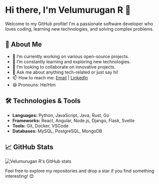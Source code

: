 # Hi there, I'm Velumurugan R 👋

Welcome to my GitHub profile! I'm a passionate software developer who loves coding, learning new technologies, and solving complex problems.

## 🚀 About Me

- 🔭 I’m currently working on various open-source projects.
- 🌱 I’m constantly learning and exploring new technologies.
- 👯 I’m looking to collaborate on innovative projects.
- 💬 Ask me about anything tech-related or just say hi!
- 📫 How to reach me: [Email](mailto:velumuruganr.dev@gmail.com) | [LinkedIn](https://www.linkedin.com/in/velumuruganr/)
- 😄 Pronouns: He/Him

## 🛠️ Technologies & Tools

- **Languages:** Python, JavaScript, Java, Rust, Go
- **Frameworks:** React, Angular, Node.js, Django, Flask, Svelte
- **Tools:** Git, Docker, VSCode
- **Databases:** MySQL, PostgreSQL, MongoDB

## 📈 GitHub Stats

![Velumurugan R's GitHub stats](https://github-readme-stats.vercel.app/api?username=velumuruganr&show_icons=true&theme=radical)

Feel free to explore my repositories and drop a star if you find something interesting! 😊

